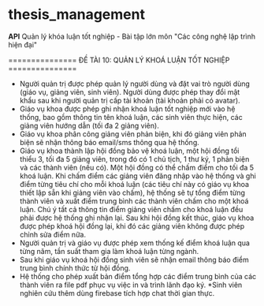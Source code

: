 # thesis_management
__API__ Quản lý khóa luận tốt nghiệp - Bài tập lớn môn "Các công nghệ lập trình hiện đại"

=============== ĐỀ TÀI 10: QUẢN LÝ KHOÁ LUẬN TỐT NGHIỆP ===============

- Người quản trị được phép quản lý người dùng và đặt vai trò người dùng (giáo vụ, giảng viên, sinh viên). Người dùng được phép thay đổi mật khẩu sau khi người quản trị cấp tài khoản (tài khoản phải có avatar).
- Giáo vụ khoa được phép ghi nhận khoá luận tốt nghiệp mới vào hệ thống, bao gồm thông tin tên khoá luận, các sinh viên thực hiện, các giảng viên hướng dẫn (tối đa 2 giảng viên).
- Giáo vụ khoa phân công giảng viên phản biện, khi đó giảng viên phản biện sẽ nhận thông báo email/sms thông qua hệ thống.
- Giáo vụ khoa thành lập hội đồng bảo vệ khoá luận, một hội đồng tổi thiểu 3, tối đa 5 giảng viên, trong đó có 1 chủ tịch, 1 thư ký, 1 phản biện và các thành viên (nếu có). Một hội đồng có thể chấm điểm cho tối đa 5 khoá luận. Khi chấm điểm các giảng viên đăng nhập vào hệ thống và ghi điểm từng tiêu chí cho mỗi khoá luận (các tiêu chí này có giáo vụ khoa thiết lập sẵn khi giảng viên vào chấm), hệ thống sẽ tự tổng điểm từng thành viên và xuất điểm trung bình các thành viên chấm cho một khoá luận. Chú ý tất cả thông tin điểm giảng viên chấm cho khoá luận đều phải được hệ thống ghi nhận lại. Sau khi hội đồng kết thúc, giáo vụ khoa được phép khoá hội đồng lại, khi đó các giảng viên không được phép chỉnh sửa điểm nữa.
- Người quản trị và giáo vụ được phép xem thống kế điểm khoá luận qua từng năm, tần suất tham gia làm khoá luận từng ngành.
- Sau khi giáo vụ khoá hội đồng sinh viên sẽ nhận email thông báo điểm trung bình chính thức từ hội đồng.
- Hệ thống cho phép xuất bản điểm tổng hợp các điểm trung bình của các thành viên ra file pdf phục vụ việc in và trình lãnh đạo ký.
*Sinh viên nghiên cứu thêm dùng firebase tích hợp chat thời gian thực.
